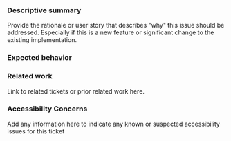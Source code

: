 ### Descriptive summary

Provide the rationale or user story that describes "why" this issue should be addressed. Especially if this is a new feature or significant change to the existing implementation.

### Expected behavior


### Related work

Link to related tickets or prior related work here.


### Accessibility Concerns

Add any information here to indicate any known or suspected accessibility issues for this ticket
